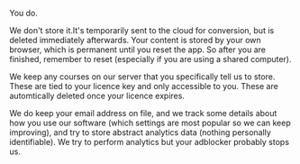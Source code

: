 You do. 

We don't store it.It's temporarily sent to the cloud for conversion, but is deleted immediately afterwards. Your content is stored by your own browser, which is permanent until you reset the app. So after you are finished, remember to reset (especially if you are using a shared computer).

We keep any courses on our server that you specifically tell us to store. These are tied to your licence key and only accessible to you. These are automtically deleted once your licence expires.

We do keep your email address on file, and we track some details about how you use our software (which settings are most popular so we can keep improving), and try to store abstract analytics data (nothing personally identifiable). We try to perform analytics but your adblocker probably stops us. 